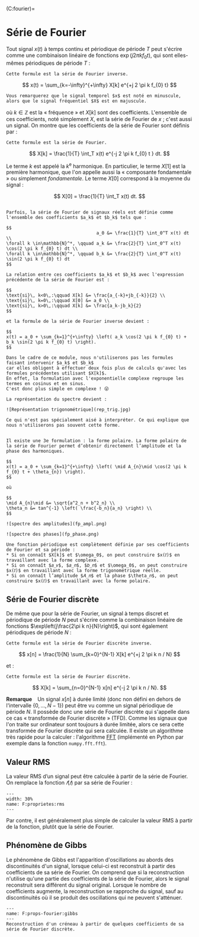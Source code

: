 (C:fourier)=
# Série de Fourier

Tout signal $x(t)$ à temps continu et périodique de période $T$ peut s'écrire comme une combinaison linéaire
de fonctions $\exp\left(j 2\pi k f_{0} t\right)$, qui sont elles-mêmes périodiques de période $T$ :

```{margin}
Cette formule est la série de Fourier inverse.
```

$$
x(t) = \sum_{k=-\infty}^{+\infty} X[k] e^{+j 2 \pi k f_{0} t}
$$

```{margin}
Vous remarquerez que le signal temporel $x$ est noté en minuscule,
alors que le signal fréquentiel $X$ est en majuscule.
```

où $k \in \mathbb{Z}$ est la « fréquence » et $X[k]$ sont des coefficients.
L'ensemble de ces coefficients, noté simplement $X$, est la série de Fourier de $x$ ; c'est aussi un signal.
On montre que les coefficients de la série de Fourier sont définis par :

```{margin}
Cette formule est la série de Fourier.
```

$$
X[k] = \frac{1}{T} \int_T x(t) e^{-j 2 \pi k f_{0} t } dt.
$$

Le terme $k$ est appelé la $k$<sup>e</sup> harmonique.
En particulier, le terme $X[1]$ est la première harmonique, que l'on appelle aussi la « composante fondamentale » ou simplement _fondamentale_.
Le terme $X[0]$ correspond à la moyenne du signal :

$$
X[0] = \frac{1}{T} \int_T x(t) dt.
$$



```{dropdown} Formulation alternative : Forme trigonométrique réelle

Parfois, la série de Fourier de signaux réels est définie comme l'ensemble des coefficients $a_k$ et $b_k$ tels que :

$$
                                  a_0 &= \frac{1}{T} \int_0^T x(t) dt \\
\forall k \in\mathbb{N}^*, \qquad a_k &= \frac{2}{T} \int_0^T x(t) \cos(2 \pi k f_{0} t) dt \\
\forall k \in\mathbb{N}^*, \qquad b_k &= \frac{2}{T} \int_0^T x(t) \sin(2 \pi k f_{0} t) dt
$$

La relation entre ces coefficients $a_k$ et $b_k$ avec l'expression précédente de la série de Fourier est :

$$
\text{si}\, k<0\,:\qquad X[k] &= \frac{a_{-k}+jb_{-k}}{2} \\
\text{si}\, k=0\,:\qquad X[0] &= a_0 \\
\text{si}\, k>0\,:\qquad X[k] &= \frac{a_k-jb_k}{2}
$$

et la formule de la série de Fourier inverse devient :

$$
x(t) = a_0 + \sum_{k=1}^{+\infty} \left( a_k \cos(2 \pi k f_{0} t) + b_k \sin(2 \pi k f_{0} t) \right).
$$

Dans le cadre de ce module, nous n'utiliserons pas les formules faisant intervenir $a_k$ et $b_k$
car elles obligent à effectuer deux fois plus de calculs qu'avec les formules précédentes utilisant $X[k]$.
En effet, la formulation avec l'exponentielle complexe regroupe les termes en cosinus et en sinus.
C'est donc plus simple en complexe ! 😜

La représentation du spectre devient :

![Représentation trigonométrique](rep_trig.jpg)

Ce qui n'est pas spécialement aisé à interpréter. Ce qui explique que nous n'utiliserons pas souvent cette forme.

```


```{dropdown} Formulation alternative : Forme polaire

Il existe une 3e formulation : la forme polaire. La forme polaire de la série de Fourier permet d’obtenir directement l’amplitude et la phase des harmoniques.  

$$
x(t) = a_0 + \sum_{k=1}^{+\infty} \left( \mid A_{n}\mid \cos(2 \pi k f_{0} t + \theta_{n}) \right).
$$

où

$$
\mid A_{n}\mid &= \sqrt{a^2_n + b^2_n} \\
\theta_n &= tan^{-1} \left( \frac{-b_n}{a_n} \right) \\
$$

![spectre des amplitudes](fp_ampl.png)

![spectre des phases](fp_phase.png)

```

```{admonition} Reconstruction
Une fonction périodique est complètement définie par ses coefficients de Fourier et sa période :
* Si on connaît $X[k]$ et $\omega_0$, on peut construire $x(𝑡)$ en travaillant avec la forme complexe.
* Si on connaît $𝑎_𝑣$, $𝑎_𝑛$, $𝑏_𝑛$ et $\omega_0$, on peut construire $x(𝑡)$ en travaillant avec la forme trigonométrique réelle.
* Si on connaît l’amplitude $𝐴_𝑛$ et la phase $\theta_𝑛$, on peut construire $x(𝑡)$ en travaillant avec la forme polaire.
```






## Série de Fourier discrète

De même que pour la série de Fourier, un signal à temps discret et périodique de période $N$
peut s'écrire comme la combinaison linéaire de fonctions $\exp\left(j\frac{2\pi k n}{N}\right)$,
qui sont également périodiques de période $N$ :

```{margin}
Cette formule est la série de Fourier discrète inverse.
```

$$
x[n] = \frac{1}{N} \sum_{k=0}^{N-1} X[k] e^{+j 2 \pi k n / N}
$$

et :

```{margin}
Cette formule est la série de Fourier discrète.
```

$$
X[k] = \sum_{n=0}^{N-1} x[n] e^{-j 2 \pi k n / N}.
$$

**Remarque** &ensp; Un signal $x[n]$ à durée limité (donc non défini en dehors de l'intervalle $\{0,\dots,N-1\}$)
peut être vu comme un signal périodique de période $N$.
Il possède donc une série de Fourier discrète qui s'appelle dans ce cas « transformée de Fourier discrète » (TFD).
Comme les signaux que l'on traite sur ordinateur sont toujours à durée limitée,
alors ce sera cette transformée de Fourier discrète qui sera calculée.
Il existe un algorithme très rapide pour la calculer : l'algorithme [FFT](https://fr.wikipedia.org/wiki/Transformation_de_Fourier_rapide)
(implémenté en Python par exemple dans la fonction `numpy.fft.fft`).

## Valeur RMS

La valeur RMS d’un signal peut être calculée à partir de la série de Fourier. On remplace la fonction $𝑓(𝑡)$ par sa série de Fourier : 

```{figure} rms.png
---
width: 30%
name: F:proprietes:rms
---
```

Par contre, il est généralement plus simple de calculer la valeur RMS à partir de la fonction, plutôt que la série de Fourier. 

## Phénomène de Gibbs

Le phénomène de Gibbs est l'apparition d'oscillations au abords des discontinuités d'un signal,
lorsque celui-ci est reconstruit à partir des coefficients de sa série de Fourier.
On comprend que si la reconstruction n'utilise qu'une partie des coefficients de la série de Fourier,
alors le signal reconstruit sera différent du signal original.
Lorsque le nombre de coefficients augmente, la reconstruction se rapproche du signal,
sauf au discontinuités où il se produit des oscillations qui ne peuvent s'atténuer.

```{figure} gibbs.svg
---
name: F:props-fourier:gibbs
---
Reconstruction d'un créneau à partir de quelques coefficients de sa série de Fourier discrète.
```



